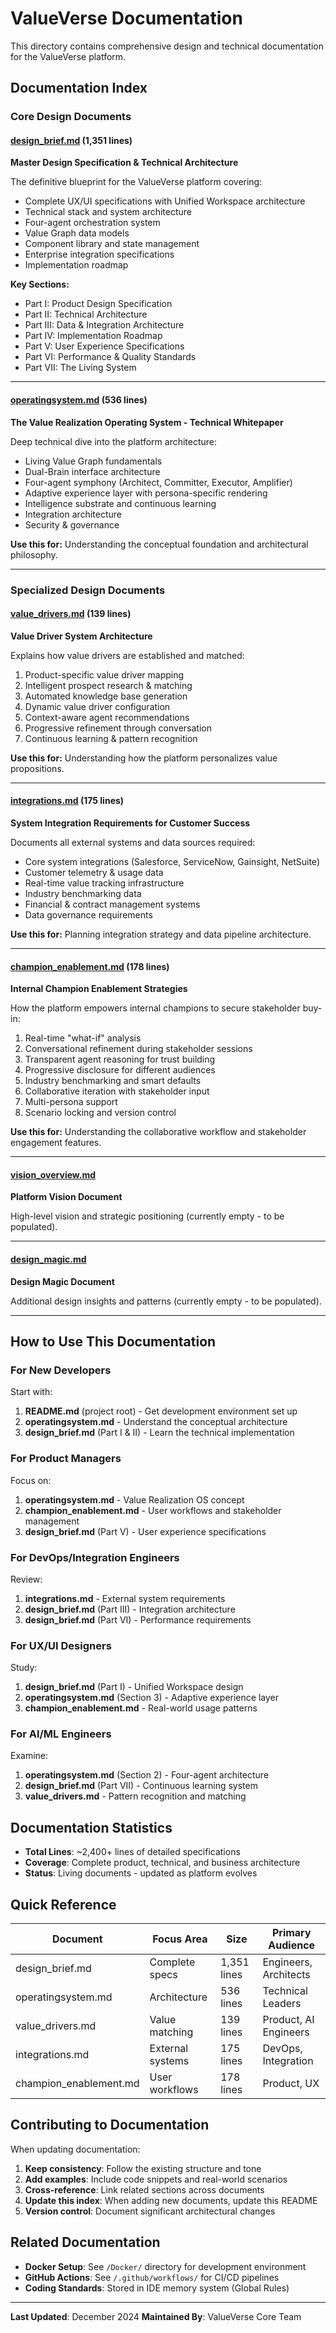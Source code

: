 # ValueVerse Documentation

This directory contains comprehensive design and technical documentation for the ValueVerse platform.

## Documentation Index

### Core Design Documents

#### [design_brief.md](design_brief.md) (1,351 lines)

**Master Design Specification & Technical Architecture**

The definitive blueprint for the ValueVerse platform covering:

- Complete UX/UI specifications with Unified Workspace architecture
- Technical stack and system architecture
- Four-agent orchestration system
- Value Graph data models
- Component library and state management
- Enterprise integration specifications
- Implementation roadmap

**Key Sections:**

- Part I: Product Design Specification
- Part II: Technical Architecture
- Part III: Data & Integration Architecture
- Part IV: Implementation Roadmap
- Part V: User Experience Specifications
- Part VI: Performance & Quality Standards
- Part VII: The Living System

---

#### [operatingsystem.md](operatingsystem.md) (536 lines)

**The Value Realization Operating System - Technical Whitepaper**

Deep technical dive into the platform architecture:

- Living Value Graph fundamentals
- Dual-Brain interface architecture
- Four-agent symphony (Architect, Committer, Executor, Amplifier)
- Adaptive experience layer with persona-specific rendering
- Intelligence substrate and continuous learning
- Integration architecture
- Security & governance

**Use this for:** Understanding the conceptual foundation and architectural philosophy.

---

### Specialized Design Documents

#### [value_drivers.md](value_drivers.md) (139 lines)

**Value Driver System Architecture**

Explains how value drivers are established and matched:

1. Product-specific value driver mapping
2. Intelligent prospect research & matching
3. Automated knowledge base generation
4. Dynamic value driver configuration
5. Context-aware agent recommendations
6. Progressive refinement through conversation
7. Continuous learning & pattern recognition

**Use this for:** Understanding how the platform personalizes value propositions.

---

#### [integrations.md](integrations.md) (175 lines)

**System Integration Requirements for Customer Success**

Documents all external systems and data sources required:

- Core system integrations (Salesforce, ServiceNow, Gainsight, NetSuite)
- Customer telemetry & usage data
- Real-time value tracking infrastructure
- Industry benchmarking data
- Financial & contract management systems
- Data governance requirements

**Use this for:** Planning integration strategy and data pipeline architecture.

---

#### [champion_enablement.md](champion_enablement.md) (178 lines)

**Internal Champion Enablement Strategies**

How the platform empowers internal champions to secure stakeholder buy-in:

1. Real-time "what-if" analysis
2. Conversational refinement during stakeholder sessions
3. Transparent agent reasoning for trust building
4. Progressive disclosure for different audiences
5. Industry benchmarking and smart defaults
6. Collaborative iteration with stakeholder input
7. Multi-persona support
8. Scenario locking and version control

**Use this for:** Understanding the collaborative workflow and stakeholder engagement features.

---

#### [vision_overview.md](vision_overview.md)

**Platform Vision Document**

High-level vision and strategic positioning (currently empty - to be populated).

---

#### [design_magic.md](design_magic.md)

**Design Magic Document**

Additional design insights and patterns (currently empty - to be populated).

---

## How to Use This Documentation

### For New Developers

Start with:

1. **README.md** (project root) - Get development environment set up
2. **operatingsystem.md** - Understand the conceptual architecture
3. **design_brief.md** (Part I & II) - Learn the technical implementation

### For Product Managers

Focus on:

1. **operatingsystem.md** - Value Realization OS concept
2. **champion_enablement.md** - User workflows and stakeholder management
3. **design_brief.md** (Part V) - User experience specifications

### For DevOps/Integration Engineers

Review:

1. **integrations.md** - External system requirements
2. **design_brief.md** (Part III) - Integration architecture
3. **design_brief.md** (Part VI) - Performance requirements

### For UX/UI Designers

Study:

1. **design_brief.md** (Part I) - Unified Workspace design
2. **operatingsystem.md** (Section 3) - Adaptive experience layer
3. **champion_enablement.md** - Real-world usage patterns

### For AI/ML Engineers

Examine:

1. **operatingsystem.md** (Section 2) - Four-agent architecture
2. **design_brief.md** (Part VII) - Continuous learning system
3. **value_drivers.md** - Pattern recognition and matching

## Documentation Statistics

- **Total Lines**: ~2,400+ lines of detailed specifications
- **Coverage**: Complete product, technical, and business architecture
- **Status**: Living documents - updated as platform evolves

## Quick Reference

| Document               | Focus Area       | Size        | Primary Audience      |
| ---------------------- | ---------------- | ----------- | --------------------- |
| design_brief.md        | Complete specs   | 1,351 lines | Engineers, Architects |
| operatingsystem.md     | Architecture     | 536 lines   | Technical Leaders     |
| value_drivers.md       | Value matching   | 139 lines   | Product, AI Engineers |
| integrations.md        | External systems | 175 lines   | DevOps, Integration   |
| champion_enablement.md | User workflows   | 178 lines   | Product, UX           |

## Contributing to Documentation

When updating documentation:

1. **Keep consistency**: Follow the existing structure and tone
2. **Add examples**: Include code snippets and real-world scenarios
3. **Cross-reference**: Link related sections across documents
4. **Update this index**: When adding new documents, update this README
5. **Version control**: Document significant architectural changes

## Related Documentation

- **Docker Setup**: See `/Docker/` directory for development environment
- **GitHub Actions**: See `/.github/workflows/` for CI/CD pipelines
- **Coding Standards**: Stored in IDE memory system (Global Rules)

---

**Last Updated**: December 2024
**Maintained By**: ValueVerse Core Team

